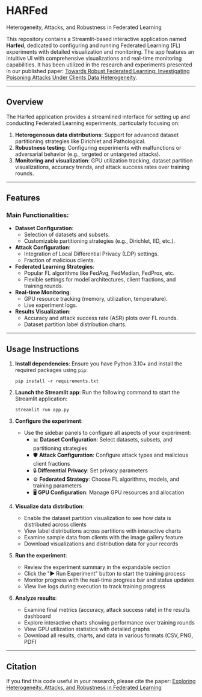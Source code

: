 # HARFed
Heterogeneity, Attacks, and Robustness in Federated Learning

This repository contains a Streamlit-based interactive application named **Harfed**, dedicated to configuring and running Federated Learning (FL) experiments with detailed visualization and monitoring. The app features an intuitive UI with comprehensive visualizations and real-time monitoring capabilities. It has been utilized in the research and experiments presented in our published paper: [Towards Robust Federated Learning: Investigating Poisoning Attacks Under Clients Data Heterogeneity](https://ieeexplore.ieee.org/document/10857574).

---

## Overview

The Harfed application provides a streamlined interface for setting up and conducting Federated Learning experiments, particularly focusing on:
1. **Heterogeneous data distributions**: Support for advanced dataset partitioning strategies like Dirichlet and Pathological.
2. **Robustness testing**: Configuring experiments with malfunctions or adversarial behavior (e.g., targeted or untargeted attacks).
3. **Monitoring and visualization**: GPU utilization tracking, dataset partition visualizations, accuracy trends, and attack success rates over training rounds.

---

## Features

### **Main Functionalities**:
- **Dataset Configuration**: 
  - Selection of datasets and subsets.
  - Customizable partitioning strategies (e.g., Dirichlet, IID, etc.).
- **Attack Configuration**:
  - Integration of Local Differential Privacy (LDP) settings.
  - Fraction of malicious clients.
- **Federated Learning Strategies**:
  - Popular FL algorithms like FedAvg, FedMedian, FedProx, etc.
  - Flexible settings for model architectures, client fractions, and training rounds.
- **Real-time Monitoring**:
  - GPU resource tracking (memory, utilization, temperature).
  - Live experiment logs.
- **Results Visualization**:
  - Accuracy and attack success rate (ASR) plots over FL rounds.
  - Dataset partition label distribution charts.

---

## Usage Instructions

1. **Install dependencies**:
   Ensure you have Python 3.10+ and install the required packages using `pip`:
   ```
   pip install -r requirements.txt
   ```

2. **Launch the Streamlit app**:
   Run the following command to start the Streamlit application:
   ```
   streamlit run app.py
   ```

3. **Configure the experiment**:
   - Use the sidebar panels to configure all aspects of your experiment:
     - 📊 **Dataset Configuration**: Select datasets, subsets, and partitioning strategies
     - 🛡️ **Attack Configuration**: Configure attack types and malicious client fractions
     - 🔒 **Differential Privacy**: Set privacy parameters
     - ⚙️ **Federated Strategy**: Choose FL algorithms, models, and training parameters
     - 🖥️ **GPU Configuration**: Manage GPU resources and allocation

4. **Visualize data distribution**:
   - Enable the dataset partition visualization to see how data is distributed across clients
   - View label distributions across partitions with interactive charts
   - Examine sample data from clients with the image gallery feature
   - Download visualizations and distribution data for your records

5. **Run the experiment**:
   - Review the experiment summary in the expandable section
   - Click the "▶️ Run Experiment" button to start the training process
   - Monitor progress with the real-time progress bar and status updates
   - View live logs during execution to track training progress

6. **Analyze results**:
   - Examine final metrics (accuracy, attack success rate) in the results dashboard
   - Explore interactive charts showing performance over training rounds
   - View GPU utilization statistics with detailed graphs
   - Download all results, charts, and data in various formats (CSV, PNG, PDF)

---

## Citation

If you find this code useful in your research, please cite the paper:
[Exploring Heterogeneity, Attacks, and Robustness in Federated Learning](https://ieeexplore.ieee.org/document/10857574)